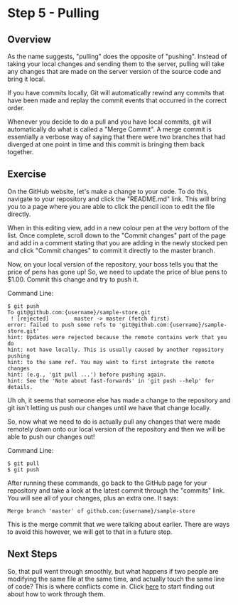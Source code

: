 Step 5 - Pulling
========

## Overview

As the name suggests, "pulling" does the opposite of "pushing".  Instead of taking your local changes and sending them to the server, pulling will take any changes that are made on the server version of the source code and bring it local.

If you have commits locally, Git will automatically rewind any commits that have been made and replay the commit events that occurred in the correct order.

Whenever you decide to do a pull and you have local commits, git will automatically do what is called a "Merge Commit".  A merge commit is essentially a verbose way of saying that there were two branches that had diverged at one point in time and this commit is bringing them back together.

## Exercise

On the GitHub website, let's make a change to your code.  To do this, navigate to your repository and click the "README.md" link.  This will bring you to a page where you are able to click the pencil icon to edit the file directly.

When in this editing view, add in a new colour pen at the very bottom of the list.  Once complete, scroll down to the "Commit changes" part of the page and add in a comment stating that you are adding in the newly stocked pen and click "Commit changes" to commit it directly to the master branch.

Now, on your local version of the repository, your boss tells you that the price of pens has gone up!  So, we need to update the price of blue pens to $1.00.  Commit this change and try to push it.

Command Line:

```
$ git push
To git@github.com:{username}/sample-store.git
 ! [rejected]        master -> master (fetch first)
error: failed to push some refs to 'git@github.com:{username}/sample-store.git'
hint: Updates were rejected because the remote contains work that you do
hint: not have locally. This is usually caused by another repository pushing
hint: to the same ref. You may want to first integrate the remote changes
hint: (e.g., 'git pull ...') before pushing again.
hint: See the 'Note about fast-forwards' in 'git push --help' for details.
```

Uh oh, it seems that someone else has made a change to the repository and git isn't letting us push our changes until we have that change locally.

So, now what we need to do is actually pull any changes that were made remotely down onto our local version of the repository and then we will be able to push our changes out!

Command Line:

```
$ git pull
$ git push
```

After running these commands, go back to the GitHub page for your repository and take a look at the latest commit through the "commits" link.  You will see all of your changes, plus an extra one.  It says:

```
Merge branch 'master' of github.com:{username}/sample-store
```

This is the merge commit that we were talking about earlier.  There are ways to avoid this however, we will get to that in a future step.

## Next Steps

So, that pull went through smoothly, but what happens if two people are modifying the same file at the same time, and actually touch the same line of code?  This is where conflicts come in.  Click [here](step-6-conflict-resolution.md) to start finding out about how to work through them.
